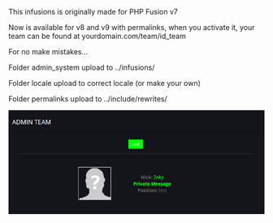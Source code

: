 This infusions is originally made for PHP Fusion v7

Now is available for v8 and v9 with permalinks, when you activate it, your team can be found at yourdomain.com/team/id_team

For no make mistakes...

Folder admin_system upload to ../infusions/

Folder locale upload to correct locale (or make your own)

Folder permalinks upload to ../include/rewrites/

![Screenshot](Team.png)
